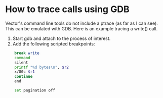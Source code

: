 # How to trace calls using GDB

Vector's command line tools do not include a ptrace (as far as I can see).
This can be emulated with GDB.  Here is an example tracing a write() call.

1. Start gdb and attach to the process of interest.
1. Add the following scripted breakpoints:

```bash
    break write
    command
    silent
    printf "%d bytes\n", $r2
    x/80c $r1
    continue
    end
```

```bash
    set pagination off
```
